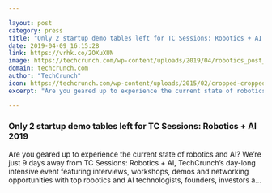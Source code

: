 ```yaml
---

layout: post
category: press
title: "Only 2 startup demo tables left for TC Sessions: Robotics + AI 2019"
date: 2019-04-09 16:15:28
link: https://vrhk.co/2OXuXUN
image: https://techcrunch.com/wp-content/uploads/2019/04/robotics_post_header-2-2.png?w=734
domain: techcrunch.com
author: "TechCrunch"
icon: https://techcrunch.com/wp-content/uploads/2015/02/cropped-cropped-favicon-gradient.png?w=180
excerpt: "Are you geared up to experience the current state of robotics and AI? We’re just 9 days away from TC Sessions: Robotics + AI, TechCrunch’s day-long intensive event featuring interviews, workshops, demos and networking opportunities with top robotics and AI technologists, founders, investors a…"

---
```


### Only 2 startup demo tables left for TC Sessions: Robotics + AI 2019

Are you geared up to experience the current state of robotics and AI? We’re just 9 days away from TC Sessions: Robotics + AI, TechCrunch’s day-long intensive event featuring interviews, workshops, demos and networking opportunities with top robotics and AI technologists, founders, investors a…